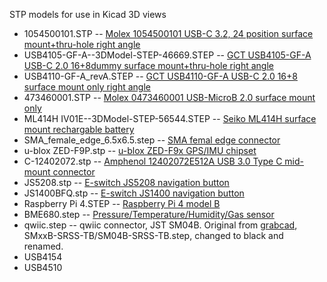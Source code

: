 STP models for use in Kicad 3D views

* 1054500101.STP -- [Molex 1054500101 USB-C 3.2, 24 position surface mount+thru-hole right angle](https://www.digikey.com/en/products/detail/molex/1054500101/5843890)
* USB4105-GF-A--3DModel-STEP-46669.STEP -- [GCT USB4105-GF-A USB-C 2.0 16+8dummy surface mount+thru-hole right angle](https://www.digikey.com/en/products/detail/gct/USB4105-GF-A/11198441)
* USB4110-GF-A_revA.STEP -- [GCT USB4110-GF-A USB-C 2.0 16+8 surface mount only right angle](https://www.digikey.com/en/products/detail/gct/usb4110-gf-a/10384547)
* 473460001.STP -- [Molex 0473460001 USB-MicroB 2.0 surface mount only](https://www.digikey.com/en/products/detail/molex/0473460001/1782470)
* ML414H IV01E--3DModel-STEP-56544.STEP -- [Seiko ML414H surface mount rechargable battery](https://www.snapeda.com/parts/ML414H%20IV01E/Seiko%20Instruments/view-part/)
* SMA_female_edge_6.5x6.5.step -- [SMA femal edge connector](https://grabcad.com/library/sma-female-edge-mount-1)
* u-blox ZED-F9P.stp -- [u-blox ZED-F9x GPS/IMU chipset](https://grabcad.com/library/u-blox-zed-f9p-1)
* C-12402072.stp -- [Amphenol 12402072E512A USB 3.0 Type C mid-mount connector](https://www.amphenol-cs.com/usb-type-c-receptacle-12402072e512a.html)
* JS5208.stp -- [E-switch JS5208 navigation button](https://www.digikey.com/en/products/detail/e-switch/JS5208/1739634)
* JS1400BFQ.stp -- [E-switch JS1400 navigation button](https://www.digikey.com/en/products/detail/e-switch/JS1400BFQ/4028190)
* Raspberry Pi 4.STEP -- [Raspberry Pi 4 model B](https://grabcad.com/library/raspberry-pi-4-model-b-1)
* BME680.step -- [Pressure/Temperature/Humidity/Gas sensor](https://grabcad.com/library/bme680-1)
* qwiic.step -- qwiic connector, JST SM04B. Original from [grabcad](https://grabcad.com/library/jst-sh-smd-connectors-1), SMxxB-SRSS-TB/SM04B-SRSS-TB.step, changed to black and renamed.
* USB4154
* USB4510

